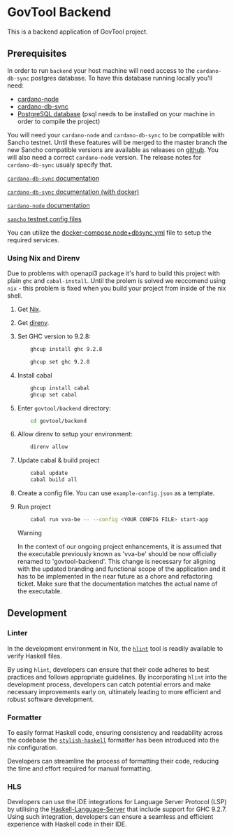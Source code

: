# GovTool Backend

This is a backend application of GovTool project.

## Prerequisites

In order to run `backend` your host machine will need access to the `cardano-db-sync` postgres database. To have this database running locally you'll need:

- [cardano-node](https://github.com/IntersectMBO/cardano-node)
- [cardano-db-sync](https://github.com/IntersectMBO/cardano-db-sync)
- [PostgreSQL database](https://www.postgresql.org/download/) (psql needs to be installed on your machine in order to compile the project)

You will need your `cardano-node` and `cardano-db-sync` to be compatible with Sancho testnet. Until these features will be merged to the master branch the new Sancho compatible versions are available as releases on [github](https://github.com/IntersectMBO/cardano-db-sync/releases). You will also need a correct `cardano-node` version. The release notes for `cardano-db-sync` usualy specify that.

[`cardano-db-sync` documentation](https://github.com/IntersectMBO/cardano-db-sync/blob/master/doc/building-running.md)

[`cardano-db-sync` documentation (with docker)](https://github.com/IntersectMBO/cardano-db-sync/blob/master/doc/docker.md)

[`cardano-node` documentation](https://github.com/IntersectMBO/cardano-node/blob/master/README.rst)

[`sancho` testnet config files](https://sancho.network/tutorials/start-node/)

You can utilize the [docker-compose.node+dbsync.yml](../../scripts/govtool/docker-compose.node+dbsync.yml) file to setup the required services.

### Using Nix and Direnv

Due to problems with openapi3 package it's hard to build this project with plain `ghc` and `cabal-install`. Until the prolem is solved we reccomend using `nix` - this problem is fixed when you build your project from inside of the nix shell.

1.  Get [Nix](https://nixos.org/download).

2.  Get [direnv](https://direnv.net/).

3.  Set GHC version to 9.2.8:

    ```sh
        ghcup install ghc 9.2.8

        ghcup set ghc 9.2.8
    ```

4.  Install cabal

    ```sh
        ghcup install cabal
        ghcup set cabal
    ```

5.  Enter `govtool/backend` directory:

    ```sh
        cd govtool/backend
    ```

6.  Allow direnv to setup your environment:

    ```sh
        direnv allow
    ```

7.  Update cabal & build project
    ```sh
        cabal update
        cabal build all
    ```
8.  Create a config file. You can use `example-config.json` as a template.

9.  Run project
    ```sh
        cabal run vva-be -- --config <YOUR CONFIG FILE> start-app
    ```
    > [!WARNING]
    > In the context of our ongoing project enhancements, it is assumed that the executable previously known as 'vva-be' should be now officially renamed to 'govtool-backend'. This change is necessary for aligning with the updated branding and functional scope of the application and it has to be implemented in the near future as a chore and refactoring ticket. Make sure that the documentation matches the actual name of the executable.

## Development

### Linter

In the development environment in Nix, the [`hlint`](https://github.com/ndmitchell/hlint) tool is readily available to verify Haskell files.

By using `hlint`, developers can ensure that their code adheres to best practices and follows appropriate guidelines. By incorporating `hlint` into the development process, developers can catch potential errors and make necessary improvements early on, ultimately leading to more efficient and robust software development.

### Formatter

To easily format Haskell code, ensuring consistency and readability across the codebase the [`stylish-haskell`](https://github.com/haskell/stylish-haskell) formatter has been introduced into the nix configuration.

Developers can streamline the process of formatting their code, reducing the time and effort required for manual formatting.

### HLS

Developers can use the IDE integrations for Language Server Protocol (LSP) by utilising the [Haskell-Language-Server](https://github.com/haskell/haskell-language-server) that include support for GHC 9.2.7. Using such integration, developers can ensure a seamless and efficient experience with Haskell code in their IDE.
